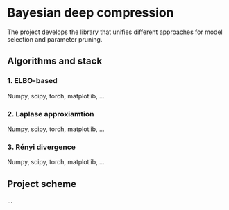 # Bayesian deep compression

 The project develops the library that unifies different approaches for model selection and parameter pruning.

## Algorithms and stack

### 1. ELBO-based

Numpy, scipy, torch, matplotlib, ...

### 2. Laplase approxiamtion

Numpy, scipy, torch, matplotlib, ...

### 3. Rényi divergence

Numpy, scipy, torch, matplotlib, ...

## Project scheme

...
